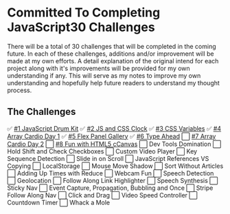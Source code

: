 # Committed To Completing JavaScript30 Challenges
There will be a total of 30 challenges that will be completed in the coming future. In each of these challenges, additions and/or improvement will be made at my own efforts. A detail explanation of the original intend for each project along with it's improvements will be provided for my own understanding if any. This will serve as my notes to improve my own understanding and hopefully help future readers to understand my thought process.

## The Challenges
✅ [#1 JavaScript Drum Kit](https://github.com/nnsh93/JavaScript30-Challenges/tree/main/Challenge%20%231%20-%20JavaScript%20Drum%20Kit)
✅ [#2 JS and CSS Clock](https://github.com/nnsh93/JavaScript30-Challenges/tree/main/Challenge%20%232%20-%20JS%20and%20CSS%20Clock)
✅ [#3 CSS Variables](https://github.com/nnsh93/JavaScript30-Challenges/tree/main/Challenge%20%233%20-%20CSS%20Variables)
✅ [#4 Array Cardio Day 1](https://github.com/nnsh93/JavaScript30-Challenges/tree/main/Challenge%20%234%20-%20Array%20Cardio%20Day%201)
✅ [#5 Flex Panel Gallery](https://github.com/nnsh93/JavaScript30-Challenges/tree/main/Challenge%20%235%20-%20Flex%20Panel%20Gallery)
✅ [#6 Type Ahead](https://github.com/nnsh93/JavaScript30-Challenges/tree/main/Challenge%20%236%20-%20Type%20Ahead)
⬜️ [#7 Array Cardio Day 2](https://github.com/nnsh93/JavaScript30-Challenges/tree/main/Challenge%20%237%20-%20Cardio%20Array%202)
⬜️ [#8 Fun with HTML5 cCanvas](https://github.com/nnsh93/JavaScript30-Challenges/tree/main/Challenge%20%238%20-%20Fun%20with%20HTML5%20Canvas)
⬜️ Dev Tools Domination
⬜️ Hold Shift and Check Checkboxes
⬜️ Custom Video Player
⬜️ Key Sequence Detection
⬜️ Slide in on Scroll
⬜️ JavaScript References VS Copying
⬜️ LocalStorage
⬜️ Mouse Move Shadow
⬜️ Sort Without Articles
⬜️ Adding Up Times with Reduce
⬜️ Webcam Fun
⬜️ Speech Detection
⬜️ Geolocation
⬜️ Follow Along Link Highlighter
⬜️ Speech Synthesis
⬜️ Sticky Nav
⬜️ Event Capture, Propagation, Bubbling and Once
⬜️ Stripe Follow Along Nav
⬜️ Click and Drag
⬜️ Video Speed Controller
⬜️ Countdown Timer
⬜️ Whack a Mole
